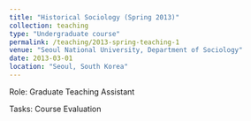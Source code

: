```yaml
---
title: "Historical Sociology (Spring 2013)"
collection: teaching
type: "Undergraduate course"
permalink: /teaching/2013-spring-teaching-1
venue: "Seoul National University, Department of Sociology"
date: 2013-03-01
location: "Seoul, South Korea"
---
```


Role: Graduate Teaching Assistant 

Tasks: Course Evaluation
